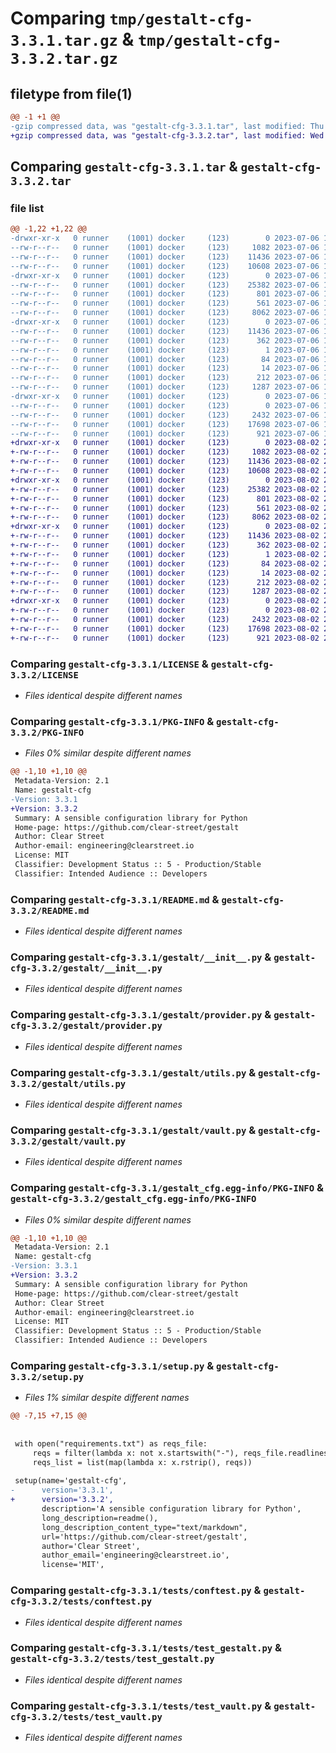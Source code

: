 # Comparing `tmp/gestalt-cfg-3.3.1.tar.gz` & `tmp/gestalt-cfg-3.3.2.tar.gz`

## filetype from file(1)

```diff
@@ -1 +1 @@
-gzip compressed data, was "gestalt-cfg-3.3.1.tar", last modified: Thu Jul  6 18:37:03 2023, max compression
+gzip compressed data, was "gestalt-cfg-3.3.2.tar", last modified: Wed Aug  2 20:17:18 2023, max compression
```

## Comparing `gestalt-cfg-3.3.1.tar` & `gestalt-cfg-3.3.2.tar`

### file list

```diff
@@ -1,22 +1,22 @@
-drwxr-xr-x   0 runner    (1001) docker     (123)        0 2023-07-06 18:37:03.685786 gestalt-cfg-3.3.1/
--rw-r--r--   0 runner    (1001) docker     (123)     1082 2023-07-06 18:36:34.000000 gestalt-cfg-3.3.1/LICENSE
--rw-r--r--   0 runner    (1001) docker     (123)    11436 2023-07-06 18:37:03.685786 gestalt-cfg-3.3.1/PKG-INFO
--rw-r--r--   0 runner    (1001) docker     (123)    10608 2023-07-06 18:36:34.000000 gestalt-cfg-3.3.1/README.md
-drwxr-xr-x   0 runner    (1001) docker     (123)        0 2023-07-06 18:37:03.681786 gestalt-cfg-3.3.1/gestalt/
--rw-r--r--   0 runner    (1001) docker     (123)    25382 2023-07-06 18:36:34.000000 gestalt-cfg-3.3.1/gestalt/__init__.py
--rw-r--r--   0 runner    (1001) docker     (123)      801 2023-07-06 18:36:34.000000 gestalt-cfg-3.3.1/gestalt/provider.py
--rw-r--r--   0 runner    (1001) docker     (123)      561 2023-07-06 18:36:34.000000 gestalt-cfg-3.3.1/gestalt/utils.py
--rw-r--r--   0 runner    (1001) docker     (123)     8062 2023-07-06 18:36:34.000000 gestalt-cfg-3.3.1/gestalt/vault.py
-drwxr-xr-x   0 runner    (1001) docker     (123)        0 2023-07-06 18:37:03.685786 gestalt-cfg-3.3.1/gestalt_cfg.egg-info/
--rw-r--r--   0 runner    (1001) docker     (123)    11436 2023-07-06 18:37:03.000000 gestalt-cfg-3.3.1/gestalt_cfg.egg-info/PKG-INFO
--rw-r--r--   0 runner    (1001) docker     (123)      362 2023-07-06 18:37:03.000000 gestalt-cfg-3.3.1/gestalt_cfg.egg-info/SOURCES.txt
--rw-r--r--   0 runner    (1001) docker     (123)        1 2023-07-06 18:37:03.000000 gestalt-cfg-3.3.1/gestalt_cfg.egg-info/dependency_links.txt
--rw-r--r--   0 runner    (1001) docker     (123)       84 2023-07-06 18:37:03.000000 gestalt-cfg-3.3.1/gestalt_cfg.egg-info/requires.txt
--rw-r--r--   0 runner    (1001) docker     (123)       14 2023-07-06 18:37:03.000000 gestalt-cfg-3.3.1/gestalt_cfg.egg-info/top_level.txt
--rw-r--r--   0 runner    (1001) docker     (123)      212 2023-07-06 18:37:03.685786 gestalt-cfg-3.3.1/setup.cfg
--rw-r--r--   0 runner    (1001) docker     (123)     1287 2023-07-06 18:36:34.000000 gestalt-cfg-3.3.1/setup.py
-drwxr-xr-x   0 runner    (1001) docker     (123)        0 2023-07-06 18:37:03.685786 gestalt-cfg-3.3.1/tests/
--rw-r--r--   0 runner    (1001) docker     (123)        0 2023-07-06 18:36:34.000000 gestalt-cfg-3.3.1/tests/__init__.py
--rw-r--r--   0 runner    (1001) docker     (123)     2432 2023-07-06 18:36:34.000000 gestalt-cfg-3.3.1/tests/conftest.py
--rw-r--r--   0 runner    (1001) docker     (123)    17698 2023-07-06 18:36:34.000000 gestalt-cfg-3.3.1/tests/test_gestalt.py
--rw-r--r--   0 runner    (1001) docker     (123)      921 2023-07-06 18:36:34.000000 gestalt-cfg-3.3.1/tests/test_vault.py
+drwxr-xr-x   0 runner    (1001) docker     (123)        0 2023-08-02 20:17:18.712638 gestalt-cfg-3.3.2/
+-rw-r--r--   0 runner    (1001) docker     (123)     1082 2023-08-02 20:17:04.000000 gestalt-cfg-3.3.2/LICENSE
+-rw-r--r--   0 runner    (1001) docker     (123)    11436 2023-08-02 20:17:18.712638 gestalt-cfg-3.3.2/PKG-INFO
+-rw-r--r--   0 runner    (1001) docker     (123)    10608 2023-08-02 20:17:04.000000 gestalt-cfg-3.3.2/README.md
+drwxr-xr-x   0 runner    (1001) docker     (123)        0 2023-08-02 20:17:18.712638 gestalt-cfg-3.3.2/gestalt/
+-rw-r--r--   0 runner    (1001) docker     (123)    25382 2023-08-02 20:17:04.000000 gestalt-cfg-3.3.2/gestalt/__init__.py
+-rw-r--r--   0 runner    (1001) docker     (123)      801 2023-08-02 20:17:04.000000 gestalt-cfg-3.3.2/gestalt/provider.py
+-rw-r--r--   0 runner    (1001) docker     (123)      561 2023-08-02 20:17:04.000000 gestalt-cfg-3.3.2/gestalt/utils.py
+-rw-r--r--   0 runner    (1001) docker     (123)     8062 2023-08-02 20:17:04.000000 gestalt-cfg-3.3.2/gestalt/vault.py
+drwxr-xr-x   0 runner    (1001) docker     (123)        0 2023-08-02 20:17:18.712638 gestalt-cfg-3.3.2/gestalt_cfg.egg-info/
+-rw-r--r--   0 runner    (1001) docker     (123)    11436 2023-08-02 20:17:18.000000 gestalt-cfg-3.3.2/gestalt_cfg.egg-info/PKG-INFO
+-rw-r--r--   0 runner    (1001) docker     (123)      362 2023-08-02 20:17:18.000000 gestalt-cfg-3.3.2/gestalt_cfg.egg-info/SOURCES.txt
+-rw-r--r--   0 runner    (1001) docker     (123)        1 2023-08-02 20:17:18.000000 gestalt-cfg-3.3.2/gestalt_cfg.egg-info/dependency_links.txt
+-rw-r--r--   0 runner    (1001) docker     (123)       84 2023-08-02 20:17:18.000000 gestalt-cfg-3.3.2/gestalt_cfg.egg-info/requires.txt
+-rw-r--r--   0 runner    (1001) docker     (123)       14 2023-08-02 20:17:18.000000 gestalt-cfg-3.3.2/gestalt_cfg.egg-info/top_level.txt
+-rw-r--r--   0 runner    (1001) docker     (123)      212 2023-08-02 20:17:18.712638 gestalt-cfg-3.3.2/setup.cfg
+-rw-r--r--   0 runner    (1001) docker     (123)     1287 2023-08-02 20:17:04.000000 gestalt-cfg-3.3.2/setup.py
+drwxr-xr-x   0 runner    (1001) docker     (123)        0 2023-08-02 20:17:18.712638 gestalt-cfg-3.3.2/tests/
+-rw-r--r--   0 runner    (1001) docker     (123)        0 2023-08-02 20:17:04.000000 gestalt-cfg-3.3.2/tests/__init__.py
+-rw-r--r--   0 runner    (1001) docker     (123)     2432 2023-08-02 20:17:04.000000 gestalt-cfg-3.3.2/tests/conftest.py
+-rw-r--r--   0 runner    (1001) docker     (123)    17698 2023-08-02 20:17:04.000000 gestalt-cfg-3.3.2/tests/test_gestalt.py
+-rw-r--r--   0 runner    (1001) docker     (123)      921 2023-08-02 20:17:04.000000 gestalt-cfg-3.3.2/tests/test_vault.py
```

### Comparing `gestalt-cfg-3.3.1/LICENSE` & `gestalt-cfg-3.3.2/LICENSE`

 * *Files identical despite different names*

### Comparing `gestalt-cfg-3.3.1/PKG-INFO` & `gestalt-cfg-3.3.2/PKG-INFO`

 * *Files 0% similar despite different names*

```diff
@@ -1,10 +1,10 @@
 Metadata-Version: 2.1
 Name: gestalt-cfg
-Version: 3.3.1
+Version: 3.3.2
 Summary: A sensible configuration library for Python
 Home-page: https://github.com/clear-street/gestalt
 Author: Clear Street
 Author-email: engineering@clearstreet.io
 License: MIT
 Classifier: Development Status :: 5 - Production/Stable
 Classifier: Intended Audience :: Developers
```

### Comparing `gestalt-cfg-3.3.1/README.md` & `gestalt-cfg-3.3.2/README.md`

 * *Files identical despite different names*

### Comparing `gestalt-cfg-3.3.1/gestalt/__init__.py` & `gestalt-cfg-3.3.2/gestalt/__init__.py`

 * *Files identical despite different names*

### Comparing `gestalt-cfg-3.3.1/gestalt/provider.py` & `gestalt-cfg-3.3.2/gestalt/provider.py`

 * *Files identical despite different names*

### Comparing `gestalt-cfg-3.3.1/gestalt/utils.py` & `gestalt-cfg-3.3.2/gestalt/utils.py`

 * *Files identical despite different names*

### Comparing `gestalt-cfg-3.3.1/gestalt/vault.py` & `gestalt-cfg-3.3.2/gestalt/vault.py`

 * *Files identical despite different names*

### Comparing `gestalt-cfg-3.3.1/gestalt_cfg.egg-info/PKG-INFO` & `gestalt-cfg-3.3.2/gestalt_cfg.egg-info/PKG-INFO`

 * *Files 0% similar despite different names*

```diff
@@ -1,10 +1,10 @@
 Metadata-Version: 2.1
 Name: gestalt-cfg
-Version: 3.3.1
+Version: 3.3.2
 Summary: A sensible configuration library for Python
 Home-page: https://github.com/clear-street/gestalt
 Author: Clear Street
 Author-email: engineering@clearstreet.io
 License: MIT
 Classifier: Development Status :: 5 - Production/Stable
 Classifier: Intended Audience :: Developers
```

### Comparing `gestalt-cfg-3.3.1/setup.py` & `gestalt-cfg-3.3.2/setup.py`

 * *Files 1% similar despite different names*

```diff
@@ -7,15 +7,15 @@
 
 
 with open("requirements.txt") as reqs_file:
     reqs = filter(lambda x: not x.startswith("-"), reqs_file.readlines())
     reqs_list = list(map(lambda x: x.rstrip(), reqs))
 
 setup(name='gestalt-cfg',
-      version='3.3.1',
+      version='3.3.2',
       description='A sensible configuration library for Python',
       long_description=readme(),
       long_description_content_type="text/markdown",
       url='https://github.com/clear-street/gestalt',
       author='Clear Street',
       author_email='engineering@clearstreet.io',
       license='MIT',
```

### Comparing `gestalt-cfg-3.3.1/tests/conftest.py` & `gestalt-cfg-3.3.2/tests/conftest.py`

 * *Files identical despite different names*

### Comparing `gestalt-cfg-3.3.1/tests/test_gestalt.py` & `gestalt-cfg-3.3.2/tests/test_gestalt.py`

 * *Files identical despite different names*

### Comparing `gestalt-cfg-3.3.1/tests/test_vault.py` & `gestalt-cfg-3.3.2/tests/test_vault.py`

 * *Files identical despite different names*

